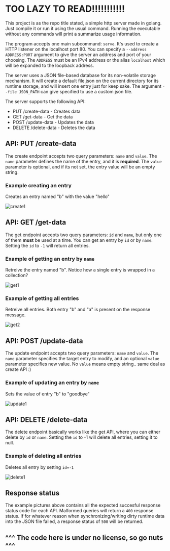# TOO LAZY TO READ!!!!!!!!!!!
This project is as the repo title stated, a simple http server made in golang. Just compile it or run 
it using the usual command. Running the executable without any commands will print a summarize usage information.

The program accepts one main subcommand: `serve`. It's used to create a HTTP listener on the localhost port 80.
You can specify a `--address ADDRESS:PORT` argument to give the server an address and port of your choosing. The `ADDRESS` 
must be an IPv4 address or the alias `localhost` which will be expanded to the loopback address.

The server uses a JSON file-based database for its non-volatile storage mechanism. 
It will create a default file.json on the current directory for its runtime storage, 
and will insert one entry just for keep sake. The argument `--file JSON_PATH` can give specified to use a custom json file.

The server supports the following API:
- PUT /create-data - Creates data 
- GET /get-data    - Get the data
- POST /update-data - Updates the data
- DELETE /delete-data - Deletes the data
  
## API: PUT /create-data
The create endpoint accepts two query parameters: `name` and `value`. The `name` parameter defines the name of the entry, 
and it is **required**. The `value` parameter is optional, and if its not set, the entry value will be an empty string.

### Example creating an entry
Creates an entry named "b" with the value "hello"

![create1](https://github.com/CTRLRLTY/golang-simple-http-server/assets/52656050/0e3282e1-3ddb-4ba1-b8d9-62f605743e1b)

## API: GET /get-data
The get endpoint accepts two query parameters: `id` and `name`, but only one of them **must** be used at a time. You can get an 
entry by `id` or by `name`. Setting the `id` to `-1` will return all entries.

### Example of getting an entry by `name`
Retreive the entry named "b". Notice how a single entry is wrapped in a collection?

![get1](https://github.com/CTRLRLTY/golang-simple-http-server/assets/52656050/449ebd89-1601-4861-a948-dc2f2a0995db)

### Example of getting all entries
Retreive all entries. Both entry "b" and "a" is present on the response message.

![get2](https://github.com/CTRLRLTY/golang-simple-http-server/assets/52656050/6a705fe4-f7f9-4781-9f74-13fd9a211a15)

## API: POST /update-data
The update endpoint accepts two query parameters: `name` and `value`. The `name` parameter specifies the target entry to modify,
and an optional `value` parameter specifies new value. No `value` means empty string.. same deal as create API :)

### Example of updating an entry by `name`
Sets the value of entry "b" to "goodbye"

![update1](https://github.com/CTRLRLTY/golang-simple-http-server/assets/52656050/9181d56b-c7bd-43b4-be19-6e3125f6b69c)

## API: DELETE /delete-data
The delete endpoint basically works like the get API, where you can either delete by `id` or `name`. Setting the `id` to -1 will 
delete all entries, setting it to null.

### Example of deleting all entries
Deletes all entry by setting `id=-1`

![delete1](https://github.com/CTRLRLTY/golang-simple-http-server/assets/52656050/6f80e490-da13-4034-9719-cab2a7a0e8ea)

## Response status 
The example pictures above contains all the expected succesful response status code for each API. Malformed queries will 
return a `400` response status. If for whatever reason when synchronizing/writing dirty runtime data into the JSON file failed, 
a response status of `500` will be returned.


## ^^^ The code here is under no license, so go nuts ^^^




